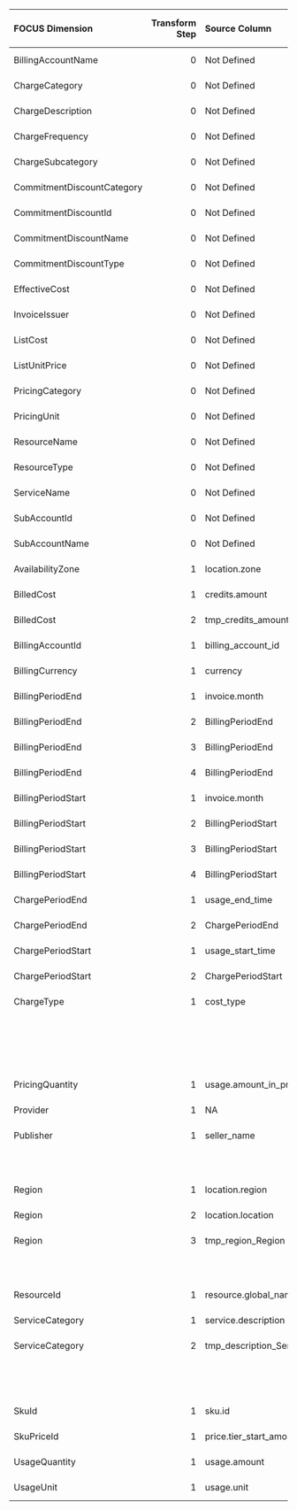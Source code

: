 | FOCUS Dimension            |   Transform Step | Source Column                   | Source Column Type   | Transform Type      | Filters/Process/Etc.                                                                  |
|:---------------------------|-----------------:|:--------------------------------|:---------------------|:--------------------|:--------------------------------------------------------------------------------------|
| BillingAccountName         |                0 | Not Defined                     | Not Defined          | Not Defined         | Not Defined                                                                           |
| ChargeCategory             |                0 | Not Defined                     | Not Defined          | Not Defined         | Not Defined                                                                           |
| ChargeDescription          |                0 | Not Defined                     | Not Defined          | Not Defined         | Not Defined                                                                           |
| ChargeFrequency            |                0 | Not Defined                     | Not Defined          | Not Defined         | Not Defined                                                                           |
| ChargeSubcategory          |                0 | Not Defined                     | Not Defined          | Not Defined         | Not Defined                                                                           |
| CommitmentDiscountCategory |                0 | Not Defined                     | Not Defined          | Not Defined         | Not Defined                                                                           |
| CommitmentDiscountId       |                0 | Not Defined                     | Not Defined          | Not Defined         | Not Defined                                                                           |
| CommitmentDiscountName     |                0 | Not Defined                     | Not Defined          | Not Defined         | Not Defined                                                                           |
| CommitmentDiscountType     |                0 | Not Defined                     | Not Defined          | Not Defined         | Not Defined                                                                           |
| EffectiveCost              |                0 | Not Defined                     | Not Defined          | Not Defined         | Not Defined                                                                           |
| InvoiceIssuer              |                0 | Not Defined                     | Not Defined          | Not Defined         | Not Defined                                                                           |
| ListCost                   |                0 | Not Defined                     | Not Defined          | Not Defined         | Not Defined                                                                           |
| ListUnitPrice              |                0 | Not Defined                     | Not Defined          | Not Defined         | Not Defined                                                                           |
| PricingCategory            |                0 | Not Defined                     | Not Defined          | Not Defined         | Not Defined                                                                           |
| PricingUnit                |                0 | Not Defined                     | Not Defined          | Not Defined         | Not Defined                                                                           |
| ResourceName               |                0 | Not Defined                     | Not Defined          | Not Defined         | Not Defined                                                                           |
| ResourceType               |                0 | Not Defined                     | Not Defined          | Not Defined         | Not Defined                                                                           |
| ServiceName                |                0 | Not Defined                     | Not Defined          | Not Defined         | Not Defined                                                                           |
| SubAccountId               |                0 | Not Defined                     | Not Defined          | Not Defined         | Not Defined                                                                           |
| SubAccountName             |                0 | Not Defined                     | Not Defined          | Not Defined         | Not Defined                                                                           |
| AvailabilityZone           |                1 | location.zone                   | Not Defined          | UNNEST_COLUMN       |                                                                                       |
| BilledCost                 |                1 | credits.amount                  | Not Defined          | UNNEST_COLUMN       | {'children_type': 'list', 'aggregation_operation': 'sum'}                             |
| BilledCost                 |                2 | tmp_credits_amount_BilledCost   | Not Defined          | SQL_QUERY           | SELECT *, (cost + tmp_credits_amount_BilledCost) AS BilledCost from {{ TABLE_NAME }}  |
| BillingAccountId           |                1 | billing_account_id              | Not Defined          | RENAME_COLUMN       |                                                                                       |
| BillingCurrency            |                1 | currency                        | Not Defined          | RENAME_COLUMN       |                                                                                       |
| BillingPeriodEnd           |                1 | invoice.month                   | Not Defined          | UNNEST_COLUMN       |                                                                                       |
| BillingPeriodEnd           |                2 | BillingPeriodEnd                | Not Defined          | PARSE_DATETIME      | %Y%m                                                                                  |
| BillingPeriodEnd           |                3 | BillingPeriodEnd                | Not Defined          | ASSIGN_TIMEZONE     | America/Los_Angeles                                                                   |
| BillingPeriodEnd           |                4 | BillingPeriodEnd                | Not Defined          | CONVERT_TIMEZONE    | UTC                                                                                   |
| BillingPeriodStart         |                1 | invoice.month                   | Not Defined          | UNNEST_COLUMN       |                                                                                       |
| BillingPeriodStart         |                2 | BillingPeriodStart              | Not Defined          | PARSE_DATETIME      | %Y%m                                                                                  |
| BillingPeriodStart         |                3 | BillingPeriodStart              | Not Defined          | ASSIGN_TIMEZONE     | America/Los_Angeles                                                                   |
| BillingPeriodStart         |                4 | BillingPeriodStart              | Not Defined          | CONVERT_TIMEZONE    | UTC                                                                                   |
| ChargePeriodEnd            |                1 | usage_end_time                  | Not Defined          | RENAME_COLUMN       |                                                                                       |
| ChargePeriodEnd            |                2 | ChargePeriodEnd                 | Not Defined          | ASSIGN_UTC_TIMEZONE |                                                                                       |
| ChargePeriodStart          |                1 | usage_start_time                | Not Defined          | RENAME_COLUMN       |                                                                                       |
| ChargePeriodStart          |                2 | ChargePeriodStart               | Not Defined          | ASSIGN_UTC_TIMEZONE |                                                                                       |
| ChargeType                 |                1 | cost_type                       | Not Defined          | SQL_CONDITION       | conditions:                                                                           |
|                            |                  |                                 |                      |                     | - WHEN cost_type = 'tax' THEN 'Tax'                                                   |
|                            |                  |                                 |                      |                     | - WHEN cost_type = 'regular' THEN 'Purchase'                                          |
|                            |                  |                                 |                      |                     | - WHEN cost_type = 'adjustment' THEN 'Adjustment'                                     |
|                            |                  |                                 |                      |                     | default_value: '''Usage'''                                                            |
| PricingQuantity            |                1 | usage.amount_in_pricing_units   | Not Defined          | UNNEST_COLUMN       |                                                                                       |
| Provider                   |                1 | NA                              | Not Defined          | ASSIGN_STATIC_VALUE | static_value: Google Cloud                                                            |
| Publisher                  |                1 | seller_name                     | Not Defined          | SQL_CONDITION       | conditions:                                                                           |
|                            |                  |                                 |                      |                     | - WHEN seller_name is not NULL THEN seller_name                                       |
|                            |                  |                                 |                      |                     | default_value: '''Google Cloud'''                                                     |
| Region                     |                1 | location.region                 | Not Defined          | UNNEST_COLUMN       |                                                                                       |
| Region                     |                2 | location.location               | Not Defined          | UNNEST_COLUMN       |                                                                                       |
| Region                     |                3 | tmp_region_Region               | Not Defined          | SQL_CONDITION       | conditions:                                                                           |
|                            |                  |                                 |                      |                     | - WHEN tmp_region_Region is not null THEN tmp_region_Region                           |
|                            |                  |                                 |                      |                     | default_value: tmp_location_Region                                                    |
| ResourceId                 |                1 | resource.global_name            | Not Defined          | UNNEST_COLUMN       |                                                                                       |
| ServiceCategory            |                1 | service.description             | Not Defined          | UNNEST_COLUMN       |                                                                                       |
| ServiceCategory            |                2 | tmp_description_ServiceCategory | Not Defined          | LOOKUP              | destination_value: ServiceCategory                                                    |
|                            |                  |                                 |                      |                     | reference_dataset_path: conversion_configs/gcp/mapping_files/gcp_category_mapping.csv |
|                            |                  |                                 |                      |                     | source_value: ConsumedService                                                         |
| SkuId                      |                1 | sku.id                          | Not Defined          | UNNEST_COLUMN       |                                                                                       |
| SkuPriceId                 |                1 | price.tier_start_amount         | Not Defined          | UNNEST_COLUMN       |                                                                                       |
| UsageQuantity              |                1 | usage.amount                    | Not Defined          | UNNEST_COLUMN       |                                                                                       |
| UsageUnit                  |                1 | usage.unit                      | Not Defined          | UNNEST_COLUMN       |                                                                                       |